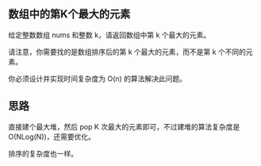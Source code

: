 ## 数组中的第K个最大的元素

给定整数数组 nums 和整数 k，请返回数组中第 k 个最大的元素。

请注意，你需要找的是数组排序后的第 k 个最大的元素，而不是第 k 个不同的元素。

你必须设计并实现时间复杂度为 O(n) 的算法解决此问题。

## 思路
直接建个最大堆，然后 pop K 次最大的元素即可，不过建堆的算法复杂度是 O(NLog(N))，还需要优化。

排序的复杂度也一样。